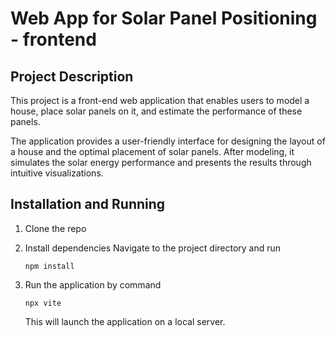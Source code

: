 # Web App for Solar Panel Positioning - frontend

## Project Description

This project is a front-end web application that enables users to model a house, place solar panels on it, and estimate the performance of these panels. 

The application provides a user-friendly interface for designing the layout of a house and the optimal placement of solar panels. After modeling, it simulates the solar energy performance and presents the results through intuitive visualizations.

## Installation and Running
1. Clone the repo
2. Install dependencies
    Navigate to the project directory and run
    
    `npm install`
3. Run the application by command

    `npx vite`

    This will launch the application on a local server.